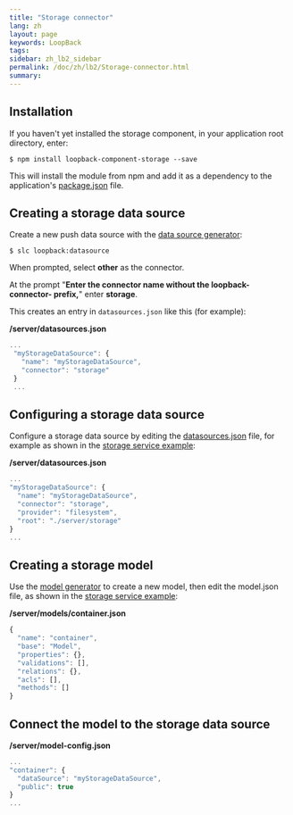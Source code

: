 ```yaml
---
title: "Storage connector"
lang: zh
layout: page
keywords: LoopBack
tags:
sidebar: zh_lb2_sidebar
permalink: /doc/zh/lb2/Storage-connector.html
summary:
---
```


## Installation

If you haven't yet installed the storage component, in your application root directory, enter:

`$ npm install loopback-component-storage --save`

This will install the module from npm and add it as a dependency to the application's [package.json](http://docs.strongloop.com/display/LB/package.json) file.

## Creating a storage data source

Create a new push data source with the [data source generator](/doc/{{page.lang}}/lb2/Data-source-generator.html):

`$ slc loopback:datasource`

When prompted, select **other** as the connector.   

At the prompt "**Enter the connector name without the loopback-connector- prefix,**" enter **storage**.

This creates an entry in `datasources.json` like this (for example):

**/server/datasources.json**

```js
...
 "myStorageDataSource": {
   "name": "myStorageDataSource",
   "connector": "storage"
 }
 ...
```

## Configuring a storage data source

Configure a storage data source by editing the [datasources.json](/doc/{{page.lang}}/lb2/datasources.json.html) file, for example as shown in the [storage service example](https://github.com/strongloop/loopback-component-storage/blob/master/example-2.0/):

**/server/datasources.json**

```js
...
"myStorageDataSource": {
  "name": "myStorageDataSource",
  "connector": "storage",
  "provider": "filesystem",
  "root": "./server/storage"
}
...
```

## Creating a storage model

Use the [model generator](/doc/{{page.lang}}/lb2/Model-generator.html) to create a new model, then edit the model.json file, as shown in the [storage service example](https://github.com/strongloop/loopback-component-storage/blob/master/example-2.0/):

**/server/models/container.json**

```js
{
  "name": "container",
  "base": "Model",
  "properties": {},
  "validations": [],
  "relations": {},
  "acls": [],
  "methods": []
}
```

## Connect the model to the storage data source

**/server/model-config.json**

```js
...
"container": {
  "dataSource": "myStorageDataSource",
  "public": true
}
...
```
